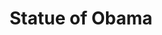 ---
pid: rs196
title: Statue of Obama
location_transcription: Penn's Landing
coordinates: "[-75.141286264398, 39.945607982508]"
zipcode: '19121'
gen_neighborhood: North Philadelphia
neighborhood: Brewerytown
outside_phl: 
age: '66'
age_range: 60-69
instagram: 
image_file_name: rs_196.jpg
proposal_transcription: A statue of Obama because Philadelphia is where he got most
  of his votes.
topic: Person,Politics
topic_summary: 0, 0
type: Sculpture Statue
keywords_other: 
credit: George Preston
image_labels: 
twitter: 
facebook: 
permalink: "/monuments/rs196/"
layout: item-page
---